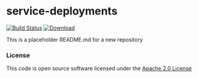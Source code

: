 # service-deployments

[![Build Status](https://travis-ci.org/hmrc/service-deployments.svg?branch=master)](https://travis-ci.org/hmrc/service-deployments) [ ![Download](https://api.bintray.com/packages/hmrc/deployments/service-deployments/images/download.svg) ](https://bintray.com/hmrc/deployments/service-deployments/_latestVersion)

This is a placeholder README.md for a new repository

### License

This code is open source software licensed under the [Apache 2.0 License]("http://www.apache.org/licenses/LICENSE-2.0.html")

